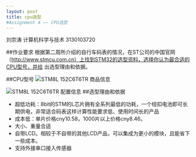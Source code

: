 ```yaml
---
layout: post
title: cpu选型
#Assignment 4 —— CPU选型
---
```

刘宗涛 计算机科学与技术 3130103720

##作业要求
根据第二周所介绍的自行车码表的情况，在ST公司的中国官网（http://www.stmcu.com.cn）上找到STM32的选型资料，选择你认为最合适的CPU型号，并给 出选型理由和依据。

##CPU型号
![STM8L 152C6T6TR 商品信息](http://7xljx0.com1.z0.glb.clouddn.com/%E5%B1%8F%E5%B9%95%E5%BF%AB%E7%85%A7%202016-03-23%20%E4%B8%8B%E5%8D%881.07.45.png?imageView/2/w/619/q/90)


![STM8L 152C6T6TR 配置信息](http://7xljx0.com1.z0.glb.clouddn.com/%E5%B1%8F%E5%B9%95%E5%BF%AB%E7%85%A7%202016-03-23%20%E4%B8%8B%E5%8D%881.22.18.png)
##选型理由和依据
* 超低功耗：8bit的STM的L芯片拥有全系列最低的功耗，一个纽扣电池即可长期供电，非常适合码表这样计算性能要求低、使用时间长的产品
* 成本低：单片价格cny10.58，1000片以上价格cny8.46。
* 大小、重量合适
* 自带LCD。相较于不自带的其他LCD产品，可以集成为更小的模块，且能省下一些成本。
* 支持外接串口接入传感器




